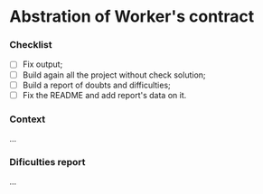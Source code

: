 # Abstration of Worker's contract 

### Checklist

- [ ] Fix output;
- [ ] Build again all the project without check solution;
- [ ] Build a report of doubts and difficulties;
- [ ] Fix the README and add report's data on it.

### Context

...

### Dificulties report

...